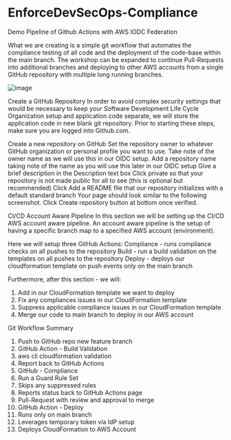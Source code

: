 # EnforceDevSecOps-Compliance
Demo Pipeline of Github Actions with AWS IODC Federation

What we are creating is a simple git workflow that automates the compliance testing of all code and the deployment of the code-base within the main branch. The workshop can be expanded to continue Pull-Requests into additional branches and deploying to other AWS accounts from a single GitHub repository with multiple long running branches.

![image](https://github.com/user-attachments/assets/2e286b35-ba17-4c6a-acc4-b7a243d94afe)

Create a GitHub Repository
In order to avoid complex security settings that would be necessary to keep your Software Development Life Cycle Organization setup and application code separate, we will store the application code in new blank git repository. Prior to starting these steps, make sure you are logged into Github.com.

Create a new repository on GitHub 
Set the repository owner to whatever GitHub organization or personal profile you want to use. Take note of the owner name as we will use this in our OIDC setup.
Add a repository name taking note of the name as you will use this later in our OIDC setup
Give a brief description in the Description text box
Click private so that your repository is not made public for all to see (this is optional but recommended)
Click Add a README file that our repository initializes with a default standard branch
Your page should look similar to the following screenshot. Click Create repository button at bottom once verified.

CI/CD Account Aware Pipeline
In this section we will be setting up the CI/CD AWS account aware pipeline. An account aware pipeline is the setup of having a specific branch map to a specified AWS account (environment).

Here we will setup three GitHub Actions:
Compliance - runs compliance checks on all pushes to the repository
Build - run a build validation on the templates on all pushes to the repository
Deploy - deploys our cloudformation template on push events only on the main branch

Furthermore, after this section - we will:
1. Add in our CloudFormation template we want to deploy
2. Fix any compliances issues in our CloudFormation template
3. Suppress applicable compliance issues in our CloudFormation template
4. Merge our code to main branch to deploy in our AWS account


Git Workflow Summary

1. Push to GitHub repo new feature branch
2. GitHub Action - Build Validation
3. aws cli cloudformation validation
4. Report back to GitHub Actions
5. GitHub - Compliance
6. Run a Guard Rule Set
7. Skips any suppressed rules
8. Reports status back to GitHub Actions page
9. Pull-Request with review and approval to merge
10. GitHub Action - Deploy
11. Runs only on main branch
12. Leverages temporary token via IdP setup
13. Deploys CloudFormation to AWS Account


